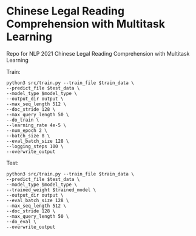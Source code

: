 # Chinese Legal Reading Comprehension with Multitask Learning
Repo for NLP 2021 Chinese Legal Reading Comprehension with Multitask Learning

Train:
```
python3 src/train.py --train_file $train_data \
--predict_file $test_data \
--model_type $model_type \
--output_dir output \
--max_seq_length 512 \
--doc_stride 128 \
--max_query_length 50 \
--do_train \
--learning_rate 4e-5 \
--num_epoch 2 \
--batch_size 8 \
--eval_batch_size 128 \
--logging_steps 100 \
--overwrite_output
```

Test:
```
python3 src/train.py --train_file $train_data \
--predict_file $test_data \
--model_type $model_type \
--trained_weight $trained_model \
--output_dir output \
--eval_batch_size 128 \
--max_seq_length 512 \
--doc_stride 128 \
--max_query_length 50 \
--do_eval \
--overwrite_output
```